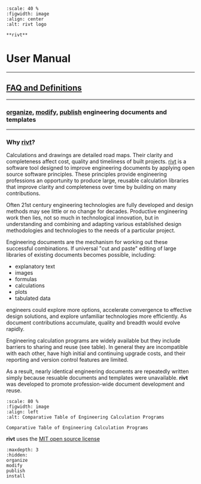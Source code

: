 

```{figure} _static/img/riv-dark9d.png
:scale: 40 %
:figwidth: image
:align: center
:alt: rivt logo

**rivt**
```

# User Manual

<hr>

## [FAQ and Definitions](terms.md)

<hr>

### [organize](organize.md), [modify](modify.md), [publish](publish.md) engineering documents and templates

<hr> 


### Why [**rivt**](terms.md#rivt)?

Calculations and drawings are detailed road maps. Their clarity and
completeness affect cost, quality and timeliness of built projects.
[rivt](terms.md#rivt) is a software tool designed to improve engineering
documents by applying open source software principles. These principles provide
engineering professions an opportunity to produce large, reusable calculation
libraries that improve clarity and completeness over time by building on many contributions.

Often 21st century engineering technologies are fully developed and design
methods may see little or no change for decades. Productive engineering work
then lies, not so much in technological innovation, but in understanding and
combining and adapting various established design methodologies and
technologies to the needs of a particular project.

Engineering documents are the mechanism for working out these successful
combinations. If universal "cut and paste" editing of large libraries of
existing documents becomes possible, including:

- explanatory text
- images
- formulas
- calculations
- plots
- tabulated data 

engineers could explore more options, accelerate convergence to effective
design solutions, and explore unfamiliar technologies more efficiently. As
document contributions accumulate, quality and breadth would evolve rapidly.

Engineering calculation programs are widely available but they include barriers
to sharing and reuse (see table). In general they are incompatible with each
other, have high initial and continuing upgrade costs, and their reporting and
version control features are limited.

As a result, nearly identical engineering documents are repeatedly written
simply because resuable documents and templates were unavailable. **rivt** was
developed to promote profession-wide document development and reuse.

```{figure} _static/img/table1.png
:scale: 80 %
:figwidth: image
:align: left
:alt: Comparative Table of Engineering Calculation Programs

Comparative Table of Engineering Calculation Programs
```

**rivt** uses the [MIT open source license](https://opensource.org/license/mit/)

```{toctree}
:maxdepth: 3
:hidden:
organize
modify
publish
install
```
